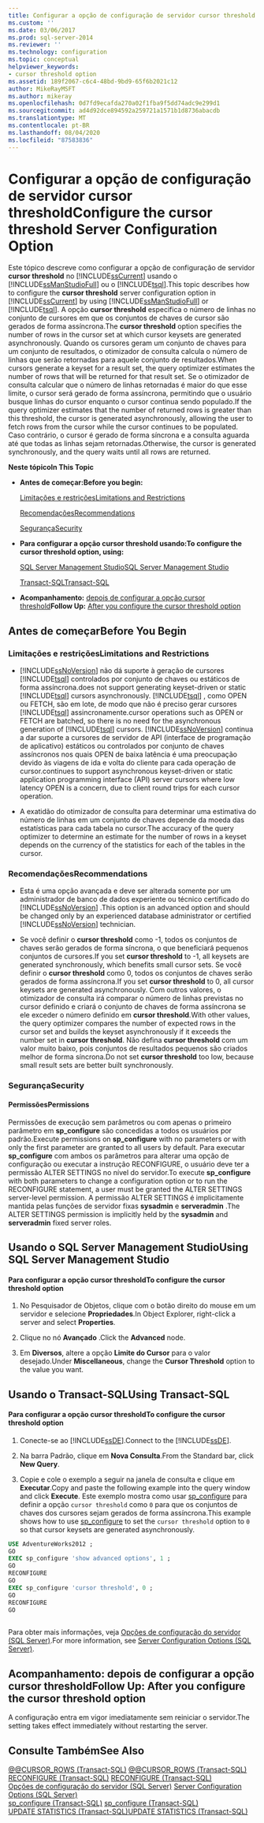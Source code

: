 ```yaml
---
title: Configurar a opção de configuração de servidor cursor threshold | Microsoft Docs
ms.custom: ''
ms.date: 03/06/2017
ms.prod: sql-server-2014
ms.reviewer: ''
ms.technology: configuration
ms.topic: conceptual
helpviewer_keywords:
- cursor threshold option
ms.assetid: 189f2067-c6c4-48bd-9bd9-65f6b2021c12
author: MikeRayMSFT
ms.author: mikeray
ms.openlocfilehash: 0d7fd9ecafda270a02f1fba9f5dd74adc9e299d1
ms.sourcegitcommit: ad4d92dce894592a259721a1571b1d8736abacdb
ms.translationtype: MT
ms.contentlocale: pt-BR
ms.lasthandoff: 08/04/2020
ms.locfileid: "87583836"
---
```

# <a name="configure-the-cursor-threshold-server-configuration-option"></a><span data-ttu-id="8af77-102">Configurar a opção de configuração de servidor cursor threshold</span><span class="sxs-lookup"><span data-stu-id="8af77-102">Configure the cursor threshold Server Configuration Option</span></span>
  <span data-ttu-id="8af77-103">Este tópico descreve como configurar a opção de configuração de servidor **cursor threshold** no [!INCLUDE[ssCurrent](../../includes/sscurrent-md.md)] usando o [!INCLUDE[ssManStudioFull](../../includes/ssmanstudiofull-md.md)] ou o [!INCLUDE[tsql](../../includes/tsql-md.md)].</span><span class="sxs-lookup"><span data-stu-id="8af77-103">This topic describes how to configure the **cursor threshold** server configuration option in [!INCLUDE[ssCurrent](../../includes/sscurrent-md.md)] by using [!INCLUDE[ssManStudioFull](../../includes/ssmanstudiofull-md.md)] or [!INCLUDE[tsql](../../includes/tsql-md.md)].</span></span> <span data-ttu-id="8af77-104">A opção **cursor threshold** especifica o número de linhas no conjunto de cursores em que os conjuntos de chaves de cursor são gerados de forma assíncrona.</span><span class="sxs-lookup"><span data-stu-id="8af77-104">The **cursor threshold** option specifies the number of rows in the cursor set at which cursor keysets are generated asynchronously.</span></span> <span data-ttu-id="8af77-105">Quando os cursores geram um conjunto de chaves para um conjunto de resultados, o otimizador de consulta calcula o número de linhas que serão retornadas para aquele conjunto de resultados.</span><span class="sxs-lookup"><span data-stu-id="8af77-105">When cursors generate a keyset for a result set, the query optimizer estimates the number of rows that will be returned for that result set.</span></span> <span data-ttu-id="8af77-106">Se o otimizador de consulta calcular que o número de linhas retornadas é maior do que esse limite, o cursor será gerado de forma assíncrona, permitindo que o usuário busque linhas do cursor enquanto o cursor continua sendo populado.</span><span class="sxs-lookup"><span data-stu-id="8af77-106">If the query optimizer estimates that the number of returned rows is greater than this threshold, the cursor is generated asynchronously, allowing the user to fetch rows from the cursor while the cursor continues to be populated.</span></span> <span data-ttu-id="8af77-107">Caso contrário, o cursor é gerado de forma síncrona e a consulta aguarda até que todas as linhas sejam retornadas.</span><span class="sxs-lookup"><span data-stu-id="8af77-107">Otherwise, the cursor is generated synchronously, and the query waits until all rows are returned.</span></span>  
  
 <span data-ttu-id="8af77-108">**Neste tópico**</span><span class="sxs-lookup"><span data-stu-id="8af77-108">**In This Topic**</span></span>  
  
-   <span data-ttu-id="8af77-109">**Antes de começar:**</span><span class="sxs-lookup"><span data-stu-id="8af77-109">**Before you begin:**</span></span>  
  
     [<span data-ttu-id="8af77-110">Limitações e restrições</span><span class="sxs-lookup"><span data-stu-id="8af77-110">Limitations and Restrictions</span></span>](#Restrictions)  
  
     [<span data-ttu-id="8af77-111">Recomendações</span><span class="sxs-lookup"><span data-stu-id="8af77-111">Recommendations</span></span>](#Recommendations)  
  
     [<span data-ttu-id="8af77-112">Segurança</span><span class="sxs-lookup"><span data-stu-id="8af77-112">Security</span></span>](#Security)  
  
-   <span data-ttu-id="8af77-113">**Para configurar a opção cursor threshold usando:**</span><span class="sxs-lookup"><span data-stu-id="8af77-113">**To configure the cursor threshold option, using:**</span></span>  
  
     [<span data-ttu-id="8af77-114">SQL Server Management Studio</span><span class="sxs-lookup"><span data-stu-id="8af77-114">SQL Server Management Studio</span></span>](#SSMSProcedure)  
  
     [<span data-ttu-id="8af77-115">Transact-SQL</span><span class="sxs-lookup"><span data-stu-id="8af77-115">Transact-SQL</span></span>](#TsqlProcedure)  
  
-   <span data-ttu-id="8af77-116">**Acompanhamento:**  [depois de configurar a opção cursor threshold](#FollowUp)</span><span class="sxs-lookup"><span data-stu-id="8af77-116">**Follow Up:**  [After you configure the cursor threshold option](#FollowUp)</span></span>  
  
##  <a name="before-you-begin"></a><a name="BeforeYouBegin"></a> <span data-ttu-id="8af77-117">Antes de começar</span><span class="sxs-lookup"><span data-stu-id="8af77-117">Before You Begin</span></span>  
  
###  <a name="limitations-and-restrictions"></a><a name="Restrictions"></a> <span data-ttu-id="8af77-118">Limitações e restrições</span><span class="sxs-lookup"><span data-stu-id="8af77-118">Limitations and Restrictions</span></span>  
  
-   [!INCLUDE[ssNoVersion](../../includes/ssnoversion-md.md)] <span data-ttu-id="8af77-119">não dá suporte à geração de cursores [!INCLUDE[tsql](../../includes/tsql-md.md)] controlados por conjunto de chaves ou estáticos de forma assíncrona.</span><span class="sxs-lookup"><span data-stu-id="8af77-119">does not support generating keyset-driven or static [!INCLUDE[tsql](../../includes/tsql-md.md)] cursors asynchronously.</span></span> [!INCLUDE[tsql](../../includes/tsql-md.md)] <span data-ttu-id="8af77-120">, como OPEN ou FETCH, são em lote, de modo que não é preciso gerar cursores [!INCLUDE[tsql](../../includes/tsql-md.md)] assincronamente.</span><span class="sxs-lookup"><span data-stu-id="8af77-120">cursor operations such as OPEN or FETCH are batched, so there is no need for the asynchronous generation of [!INCLUDE[tsql](../../includes/tsql-md.md)] cursors.</span></span> [!INCLUDE[ssNoVersion](../../includes/ssnoversion-md.md)] <span data-ttu-id="8af77-121">continua a dar suporte a cursores de servidor de API (interface de programação de aplicativo) estáticos ou controlados por conjunto de chaves assíncronos nos quais OPEN de baixa latência é uma preocupação devido às viagens de ida e volta do cliente para cada operação de cursor.</span><span class="sxs-lookup"><span data-stu-id="8af77-121">continues to support asynchronous keyset-driven or static application programming interface (API) server cursors where low latency OPEN is a concern, due to client round trips for each cursor operation.</span></span>  
  
-   <span data-ttu-id="8af77-122">A exatidão do otimizador de consulta para determinar uma estimativa do número de linhas em um conjunto de chaves depende da moeda das estatísticas para cada tabela no cursor.</span><span class="sxs-lookup"><span data-stu-id="8af77-122">The accuracy of the query optimizer to determine an estimate for the number of rows in a keyset depends on the currency of the statistics for each of the tables in the cursor.</span></span>  
  
###  <a name="recommendations"></a><a name="Recommendations"></a> <span data-ttu-id="8af77-123">Recomendações</span><span class="sxs-lookup"><span data-stu-id="8af77-123">Recommendations</span></span>  
  
-   <span data-ttu-id="8af77-124">Esta é uma opção avançada e deve ser alterada somente por um administrador de banco de dados experiente ou técnico certificado do [!INCLUDE[ssNoVersion](../../includes/ssnoversion-md.md)] .</span><span class="sxs-lookup"><span data-stu-id="8af77-124">This option is an advanced option and should be changed only by an experienced database administrator or certified [!INCLUDE[ssNoVersion](../../includes/ssnoversion-md.md)] technician.</span></span>  
  
-   <span data-ttu-id="8af77-125">Se você definir o **cursor threshold** como -1, todos os conjuntos de chaves serão gerados de forma síncrona, o que beneficiará pequenos conjuntos de cursores.</span><span class="sxs-lookup"><span data-stu-id="8af77-125">If you set **cursor threshold** to -1, all keysets are generated synchronously, which benefits small cursor sets.</span></span> <span data-ttu-id="8af77-126">Se você definir o **cursor threshold** como 0, todos os conjuntos de chaves serão gerados de forma assíncrona.</span><span class="sxs-lookup"><span data-stu-id="8af77-126">If you set **cursor threshold** to 0, all cursor keysets are generated asynchronously.</span></span> <span data-ttu-id="8af77-127">Com outros valores, o otimizador de consulta irá comparar o número de linhas previstas no cursor definido e criará o conjunto de chaves de forma assíncrona se ele exceder o número definido em **cursor threshold**.</span><span class="sxs-lookup"><span data-stu-id="8af77-127">With other values, the query optimizer compares the number of expected rows in the cursor set and builds the keyset asynchronously if it exceeds the number set in **cursor threshold**.</span></span> <span data-ttu-id="8af77-128">Não defina **cursor threshold** com um valor muito baixo, pois conjuntos de resultados pequenos são criados melhor de forma síncrona.</span><span class="sxs-lookup"><span data-stu-id="8af77-128">Do not set **cursor threshold** too low, because small result sets are better built synchronously.</span></span>  
  
###  <a name="security"></a><a name="Security"></a> <span data-ttu-id="8af77-129">Segurança</span><span class="sxs-lookup"><span data-stu-id="8af77-129">Security</span></span>  
  
####  <a name="permissions"></a><a name="Permissions"></a> <span data-ttu-id="8af77-130">Permissões</span><span class="sxs-lookup"><span data-stu-id="8af77-130">Permissions</span></span>  
 <span data-ttu-id="8af77-131">Permissões de execução sem parâmetros ou com apenas o primeiro parâmetro em **sp_configure** são concedidas a todos os usuários por padrão.</span><span class="sxs-lookup"><span data-stu-id="8af77-131">Execute permissions on **sp_configure** with no parameters or with only the first parameter are granted to all users by default.</span></span> <span data-ttu-id="8af77-132">Para executar **sp_configure** com ambos os parâmetros para alterar uma opção de configuração ou executar a instrução RECONFIGURE, o usuário deve ter a permissão ALTER SETTINGS no nível do servidor.</span><span class="sxs-lookup"><span data-stu-id="8af77-132">To execute **sp_configure** with both parameters to change a configuration option or to run the RECONFIGURE statement, a user must be granted the ALTER SETTINGS server-level permission.</span></span> <span data-ttu-id="8af77-133">A permissão ALTER SETTINGS é implicitamente mantida pelas funções de servidor fixas **sysadmin** e **serveradmin** .</span><span class="sxs-lookup"><span data-stu-id="8af77-133">The ALTER SETTINGS permission is implicitly held by the **sysadmin** and **serveradmin** fixed server roles.</span></span>  
  
##  <a name="using-sql-server-management-studio"></a><a name="SSMSProcedure"></a> <span data-ttu-id="8af77-134">Usando o SQL Server Management Studio</span><span class="sxs-lookup"><span data-stu-id="8af77-134">Using SQL Server Management Studio</span></span>  
  
#### <a name="to-configure-the-cursor-threshold-option"></a><span data-ttu-id="8af77-135">Para configurar a opção cursor threshold</span><span class="sxs-lookup"><span data-stu-id="8af77-135">To configure the cursor threshold option</span></span>  
  
1.  <span data-ttu-id="8af77-136">No Pesquisador de Objetos, clique com o botão direito do mouse em um servidor e selecione **Propriedades**.</span><span class="sxs-lookup"><span data-stu-id="8af77-136">In Object Explorer, right-click a server and select **Properties**.</span></span>  
  
2.  <span data-ttu-id="8af77-137">Clique no nó **Avançado** .</span><span class="sxs-lookup"><span data-stu-id="8af77-137">Click the **Advanced** node.</span></span>  
  
3.  <span data-ttu-id="8af77-138">Em **Diversos**, altere a opção **Limite do Cursor** para o valor desejado.</span><span class="sxs-lookup"><span data-stu-id="8af77-138">Under **Miscellaneous**, change the **Cursor Threshold** option to the value you want.</span></span>  
  
##  <a name="using-transact-sql"></a><a name="TsqlProcedure"></a> <span data-ttu-id="8af77-139">Usando o Transact-SQL</span><span class="sxs-lookup"><span data-stu-id="8af77-139">Using Transact-SQL</span></span>  
  
#### <a name="to-configure-the-cursor-threshold-option"></a><span data-ttu-id="8af77-140">Para configurar a opção cursor threshold</span><span class="sxs-lookup"><span data-stu-id="8af77-140">To configure the cursor threshold option</span></span>  
  
1.  <span data-ttu-id="8af77-141">Conecte-se ao [!INCLUDE[ssDE](../../includes/ssde-md.md)].</span><span class="sxs-lookup"><span data-stu-id="8af77-141">Connect to the [!INCLUDE[ssDE](../../includes/ssde-md.md)].</span></span>  
  
2.  <span data-ttu-id="8af77-142">Na barra Padrão, clique em **Nova Consulta**.</span><span class="sxs-lookup"><span data-stu-id="8af77-142">From the Standard bar, click **New Query**.</span></span>  
  
3.  <span data-ttu-id="8af77-143">Copie e cole o exemplo a seguir na janela de consulta e clique em **Executar**.</span><span class="sxs-lookup"><span data-stu-id="8af77-143">Copy and paste the following example into the query window and click **Execute**.</span></span> <span data-ttu-id="8af77-144">Este exemplo mostra como usar [sp_configure](/sql/relational-databases/system-stored-procedures/sp-configure-transact-sql) para definir a opção `cursor threshold` como `0` para que os conjuntos de chaves dos cursores sejam gerados de forma assíncrona.</span><span class="sxs-lookup"><span data-stu-id="8af77-144">This example shows how to use [sp_configure](/sql/relational-databases/system-stored-procedures/sp-configure-transact-sql) to set the `cursor threshold` option to `0` so that cursor keysets are generated asynchronously.</span></span>  
  
```sql  
USE AdventureWorks2012 ;  
GO  
EXEC sp_configure 'show advanced options', 1 ;  
GO  
RECONFIGURE  
GO  
EXEC sp_configure 'cursor threshold', 0 ;  
GO  
RECONFIGURE  
GO  
  
```  
  
 <span data-ttu-id="8af77-145">Para obter mais informações, veja [Opções de configuração do servidor &#40;SQL Server&#41;](server-configuration-options-sql-server.md).</span><span class="sxs-lookup"><span data-stu-id="8af77-145">For more information, see [Server Configuration Options &#40;SQL Server&#41;](server-configuration-options-sql-server.md).</span></span>  
  
##  <a name="follow-up-after-you-configure-the-cursor-threshold-option"></a><a name="FollowUp"></a> <span data-ttu-id="8af77-146">Acompanhamento: depois de configurar a opção cursor threshold</span><span class="sxs-lookup"><span data-stu-id="8af77-146">Follow Up: After you configure the cursor threshold option</span></span>  
 <span data-ttu-id="8af77-147">A configuração entra em vigor imediatamente sem reiniciar o servidor.</span><span class="sxs-lookup"><span data-stu-id="8af77-147">The setting takes effect immediately without restarting the server.</span></span>  
  
## <a name="see-also"></a><span data-ttu-id="8af77-148">Consulte Também</span><span class="sxs-lookup"><span data-stu-id="8af77-148">See Also</span></span>  
 <span data-ttu-id="8af77-149">[@@CURSOR_ROWS &#40;Transact-SQL&#41;](/sql/t-sql/functions/cursor-rows-transact-sql) </span><span class="sxs-lookup"><span data-stu-id="8af77-149">[@@CURSOR_ROWS &#40;Transact-SQL&#41;](/sql/t-sql/functions/cursor-rows-transact-sql) </span></span>  
 <span data-ttu-id="8af77-150">[RECONFIGURE &#40;Transact-SQL&#41;](/sql/t-sql/language-elements/reconfigure-transact-sql) </span><span class="sxs-lookup"><span data-stu-id="8af77-150">[RECONFIGURE &#40;Transact-SQL&#41;](/sql/t-sql/language-elements/reconfigure-transact-sql) </span></span>  
 <span data-ttu-id="8af77-151">[Opções de configuração do servidor &#40;SQL Server&#41;](server-configuration-options-sql-server.md) </span><span class="sxs-lookup"><span data-stu-id="8af77-151">[Server Configuration Options &#40;SQL Server&#41;](server-configuration-options-sql-server.md) </span></span>  
 <span data-ttu-id="8af77-152">[sp_configure &#40;Transact-SQL&#41;](/sql/relational-databases/system-stored-procedures/sp-configure-transact-sql) </span><span class="sxs-lookup"><span data-stu-id="8af77-152">[sp_configure &#40;Transact-SQL&#41;](/sql/relational-databases/system-stored-procedures/sp-configure-transact-sql) </span></span>  
 [<span data-ttu-id="8af77-153">UPDATE STATISTICS &#40;Transact-SQL&#41;</span><span class="sxs-lookup"><span data-stu-id="8af77-153">UPDATE STATISTICS &#40;Transact-SQL&#41;</span></span>](/sql/t-sql/statements/update-statistics-transact-sql)  
  
  
